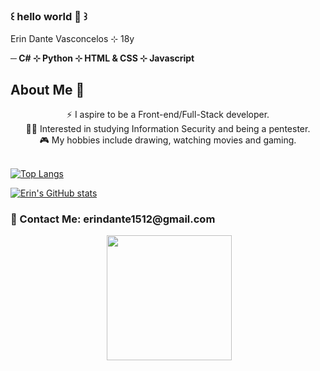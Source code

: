 ### ꒰ hello world 🍄 ꒱

<!--
**voidnire/voidnire** is a ✨ _special_ ✨ repository because its `README.md` (this file) appears on your GitHub profile.

Here are some ideas to get you started:

- 🔭 I’m currently working on ...
- 🌱 I’m currently learning ...
- 👯 I’m looking to collaborate on ...
- 🤔 I’m looking for help with ...
- 💬 Ask me about ...
- 📫 How to reach me: ...
- 😄 Pronouns: ...
- ⚡ Fun fact: ...
-->

Erin Dante Vasconcelos ⊹ 18y

<b> ─ C# ⊹ Python ⊹ HTML & CSS ⊹ Javascript </b>

<h2>About Me 🚀</h3>
<div  align="center">⚡ I aspire to be a Front-end/Full-Stack developer.</div>
<div  align="center">👨‍💻 Interested in studying Information Security and being a pentester.</div>
<div  align="center">🎮 My hobbies include drawing, watching movies and gaming.</div>

</br>



[![Top Langs](https://github-readme-stats.vercel.app/api/top-langs/?username=voidnire&layout=compact&theme=dracula)](https://github.com/voidnire/github-readme-stats)

[![Erin's GitHub stats](https://github-readme-stats.vercel.app/api?username=voidnire&theme=dracula)](https://github.com/voidnire/github-readme-stats)

                                                            

 <h3>💬 Contact Me: erindante1512@gmail.com </h3>




<div align="center">
 <img src="https://komarev.com/ghpvc/?username=voidnire&style=flat-square&color=blue" alt=""/>

  <img src="https://i.pinimg.com/originals/68/dc/2e/68dc2e604b08ef695cbec6e93d41ba53.gif" width="200"/>
</div>
